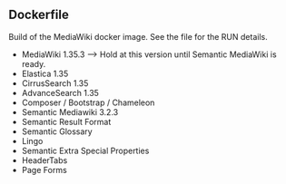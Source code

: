 ## Dockerfile
Build of the MediaWiki docker image. See the file for the RUN details. 
- MediaWiki 1.35.3 --> Hold at this version until Semantic MediaWiki is ready. 
- Elastica 1.35
- CirrusSearch 1.35
- AdvanceSearch 1.35
- Composer / Bootstrap / Chameleon
- Semantic Mediawiki 3.2.3
- Semantic Result Format
- Semantic Glossary
- Lingo
- Semantic Extra Special Properties
- HeaderTabs
- Page Forms
